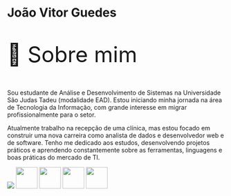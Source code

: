 <h1>João Vitor Guedes</h1>

<p style="font-size: 50px;">👋 Sobre mim</p>

<p>
Sou estudante de Análise e Desenvolvimento de Sistemas na Universidade São Judas Tadeu (modalidade EAD). Estou iniciando minha jornada na área de Tecnologia da Informação, com grande interesse em migrar profissionalmente para o setor.
</p>

<p>
Atualmente trabalho na recepção de uma clínica, mas estou focado em construir uma nova carreira como analista de dados e desenvolvedor web e de software. Tenho me dedicado aos estudos, desenvolvendo projetos práticos e aprendendo constantemente sobre as ferramentas, linguagens e boas práticas do mercado de TI.
</p>

<picture>
  <source
    srcset="https://github-readme-stats.vercel.app/api?username=anuraghazra&show_icons=true&theme=dark"
    media="(prefers-color-scheme: dark)"
  />
  <source
    srcset="https://github-readme-stats.vercel.app/api?username=anuraghazra&show_icons=true"
    media="(prefers-color-scheme: light), (prefers-color-scheme: no-preference)"
  />
  <img src="https://github-readme-stats.vercel.app/api?username=anuraghazra&show_icons=true" />
</picture>
<img src="https://cdn.jsdelivr.net/gh/devicons/devicon@latest/icons/python/python-original.svg" width="50" /> <img
<img src="https://cdn.jsdelivr.net/gh/devicons/devicon@latest/icons/azuresqldatabase/azuresqldatabase-original.svg" width="50" /> 
<img src="https://cdn.jsdelivr.net/gh/devicons/devicon@latest/icons/html5/html5-original.svg" width="50" /> 
<img src="https://cdn.jsdelivr.net/gh/devicons/devicon@latest/icons/css3/css3-original.svg" width="50" />
